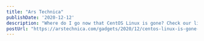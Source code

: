 ```yaml
---
title: "Ars Technica"
publishDate: '2020-12-12'
description: "Where do I go now that CentOS Linux is gone? Check our list"
postUrl: "https://arstechnica.com/gadgets/2020/12/centos-linux-is-gone-but-its-refugees-have-alternatives/"
---
```

